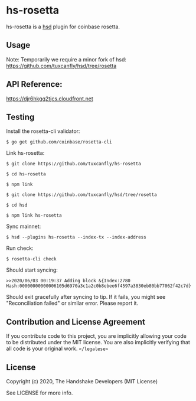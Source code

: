 # hs-rosetta

hs-rosetta is a [hsd][hsd] plugin for coinbase rosetta.

## Usage

Note: Temporarily we require a minor fork of hsd: https://github.com/tuxcanfly/hsd/tree/rosetta

## API Reference:

https://djr6hkgq2tjcs.cloudfront.net

## Testing

Install the rosetta-cli validator:

    $ go get github.com/coinbase/rosetta-cli

Link hs-rosetta:

    $ git clone https://github.com/tuxcanfly/hs-rosetta

    $ cd hs-rosetta

    $ npm link

    $ git clone https://github.com/tuxcanfly/hsd/tree/rosetta

    $ cd hsd

    $ npm link hs-rosetta

Sync mainnet:

    $ hsd --plugins hs-rosetta --index-tx --index-address

Run check:

    $ rosetta-cli check

Should start syncing:

    >>2020/06/03 00:19:37 Adding block &{Index:2780 Hash:00000000000006105d6970a3c1a2c0b8ebee6f4597a3830eb80bb77062f42c7d}

Should exit gracefully after syncing to tip. If it fails, you might see
"Reconciliation failed" or similar error. Please report it.

## Contribution and License Agreement

If you contribute code to this project, you are implicitly allowing your code
to be distributed under the MIT license. You are also implicitly verifying that
all code is your original work. `</legalese>`

## License

Copyright (c) 2020, The Handshake Developers (MIT License)

See LICENSE for more info.

[hsd]: https://github.com/handshake-org/hsd
